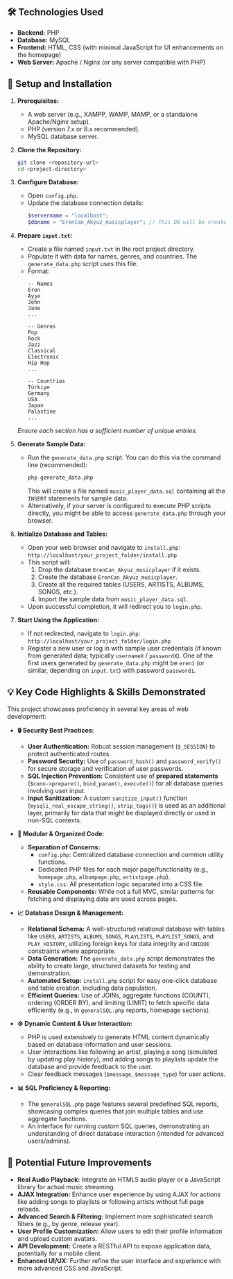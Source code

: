 

## 🛠️ Technologies Used

*   **Backend:** PHP
*   **Database:** MySQL
*   **Frontend:** HTML, CSS (with minimal JavaScript for UI enhancements on the homepage)
*   **Web Server:** Apache / Nginx (or any server compatible with PHP)

## 🚀 Setup and Installation

1.  **Prerequisites:**
    *   A web server (e.g., XAMPP, WAMP, MAMP, or a standalone Apache/Nginx setup).
    *   PHP (version 7.x or 8.x recommended).
    *   MySQL database server.

2.  **Clone the Repository:**
    ```bash
    git clone <repository-url>
    cd <project-directory>
    ```

3.  **Configure Database:**
    *   Open `config.php`.
    *   Update the database connection details:
        ```php
        $servername = "localhost";
        $dbname = "ErenCan_Akyuz_musicplayer"; // This DB will be created by install.php
        ```

4.  **Prepare `input.txt`:**
    *   Create a file named `input.txt` in the root project directory.
    *   Populate it with data for names, genres, and countries. The `generate_data.php` script uses this file.
    *   Format:
        ```
        -- Names
        Eren
        Ayşe
        John
        Jane
        ...

        -- Genres
        Pop
        Rock
        Jazz
        Classical
        Electronic
        Hip Hop
        ...

        -- Countries
        Türkiye
        Germany
        USA
        Japan
        Palastine
        ...
        ```
    *Ensure each section has a sufficient number of unique entries.*

5.  **Generate Sample Data:**
    *   Run the `generate_data.php` script. You can do this via the command line (recommended):
        ```bash
        php generate_data.php
        ```
        This will create a file named `music_player_data.sql` containing all the `INSERT` statements for sample data.
    *   Alternatively, if your server is configured to execute PHP scripts directly, you might be able to access `generate_data.php` through your browser.

6.  **Initialize Database and Tables:**
    *   Open your web browser and navigate to `install.php`:
        `http://localhost/your_project_folder/install.php`
    *   This script will:
        1.  Drop the database `ErenCan_Akyuz_musicplayer` if it exists.
        2.  Create the database `ErenCan_Akyuz_musicplayer`.
        3.  Create all the required tables (USERS, ARTISTS, ALBUMS, SONGS, etc.).
        4.  Import the sample data from `music_player_data.sql`.
    *   Upon successful completion, it will redirect you to `login.php`.

7.  **Start Using the Application:**
    *   If not redirected, navigate to `login.php`:
        `http://localhost/your_project_folder/login.php`
    *   Register a new user or log in with sample user credentials (if known from generated data; typically `usernameX` / `passwordX`). One of the first users generated by `generate_data.php` might be `eren1` (or similar, depending on `input.txt`) with password `password1`.

## 💡 Key Code Highlights & Skills Demonstrated

This project showcases proficiency in several key areas of web development:

*   **🔒 Security Best Practices:**
    *   **User Authentication:** Robust session management (`$_SESSION`) to protect authenticated routes.
    *   **Password Security:** Use of `password_hash()` and `password_verify()` for secure storage and verification of user passwords.
    *   **SQL Injection Prevention:** Consistent use of **prepared statements** (`$conn->prepare()`, `bind_param()`, `execute()`) for all database queries involving user input.
    *   **Input Sanitization:** A custom `sanitize_input()` function (`mysqli_real_escape_string()`, `strip_tags()`) is used as an additional layer, primarily for data that might be displayed directly or used in non-SQL contexts.

*   **🧱 Modular & Organized Code:**
    *   **Separation of Concerns:**
        *   `config.php`: Centralized database connection and common utility functions.
        *   Dedicated PHP files for each major page/functionality (e.g., `homepage.php`, `albumpage.php`, `artistpage.php`).
        *   `style.css`: All presentation logic separated into a CSS file.
    *   **Reusable Components:** While not a full MVC, similar patterns for fetching and displaying data are used across pages.

*   **📈 Database Design & Management:**
    *   **Relational Schema:** A well-structured relational database with tables like `USERS`, `ARTISTS`, `ALBUMS`, `SONGS`, `PLAYLISTS`, `PLAYLIST_SONGS`, and `PLAY_HISTORY`, utilizing foreign keys for data integrity and `UNIQUE` constraints where appropriate.
    *   **Data Generation:** The `generate_data.php` script demonstrates the ability to create large, structured datasets for testing and demonstration.
    *   **Automated Setup:** `install.php` script for easy one-click database and table creation, including data population.
    *   **Efficient Queries:** Use of JOINs, aggregate functions (COUNT), ordering (ORDER BY), and limiting (LIMIT) to fetch specific data efficiently (e.g., in `generalSQL.php` reports, homepage sections).

*   **⚙️ Dynamic Content & User Interaction:**
    *   PHP is used extensively to generate HTML content dynamically based on database information and user sessions.
    *   User interactions like following an artist, playing a song (simulated by updating play history), and adding songs to playlists update the database and provide feedback to the user.
    *   Clear feedback messages (`$message`, `$message_type`) for user actions.

*   **📊 SQL Proficiency & Reporting:**
    *   The `generalSQL.php` page features several predefined SQL reports, showcasing complex queries that join multiple tables and use aggregate functions.
    *   An interface for running custom SQL queries, demonstrating an understanding of direct database interaction (intended for advanced users/admins).

## 🔮 Potential Future Improvements

*   **Real Audio Playback:** Integrate an HTML5 audio player or a JavaScript library for actual music streaming.
*   **AJAX Integration:** Enhance user experience by using AJAX for actions like adding songs to playlists or following artists without full page reloads.
*   **Advanced Search & Filtering:** Implement more sophisticated search filters (e.g., by genre, release year).
*   **User Profile Customization:** Allow users to edit their profile information and upload custom avatars.
*   **API Development:** Create a RESTful API to expose application data, potentially for a mobile client.
*   **Enhanced UI/UX:** Further refine the user interface and experience with more advanced CSS and JavaScript.

